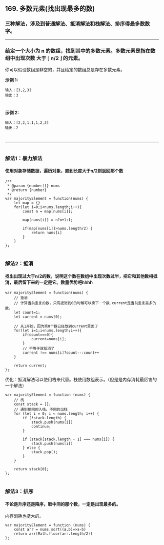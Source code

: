 ## 169. 多数元素(找出现最多的数)
### 三种解法，涉及到普通解法、抵消解法和栈解法、排序得最多数数字。
***

###  **给定一个大小为 n 的数组，找到其中的多数元素。多数元素是指在数组中出现次数 大于 ⌊ n/2 ⌋ 的元素。** 
你可以假设数组是非空的，并且给定的数组总是存在多数元素。



**示例 1:**
```
输入：[3,2,3]
输出：3
```
# 
**示例 2:**

```
输入：[2,2,1,1,1,2,2]
输出：2
```

#
***
#
### **解法1：暴力解法**
#### **使用对象存储数据，遍历对象，直到长度大于n/2则返回那个数**

```
/**
 * @param {number[]} nums
 * @return {number}
 */
var majorityElement = function(nums) {
    let map = {}
    for(let i=0;i<nums.length;i++){
        const n = map[nums[i]];
        
        map[nums[i]] = n?n+1:1;

        if(map[nums[i]]>nums.length/2) {
            return nums[i]
        }
    }
};
```

#
### **解法2：抵消**
#### **找出出现过大于n/2的数，说明这个数在数组中出现次数过半，把它和其他数相抵消，最后留下来的一定是它。数量优势吧hhhh**

```
var majorityElement = function(nums) {
    // 抵消
    // 计算当前重复的数，只有抵消到0的时候可以换下一个数.current是当前重复最多的数。
    let count=1;
    let current = nums[0];

    // 从1开始，因为第0个数已经放到current里面了
    for(let i=1;i<nums.length;i++){
        if(count===0){
            current=nums[i];
        }
        // 不等于就抵消了
        current !== nums[i]?count--:count++
    }

    return current;
};

```
优化：抵消解法可以使用栈来代替。栈使用数组表示。（但是是内存消耗最厉害的一个解法）

```
var majorityElement = function (nums) {
    // 栈
    const stack = [];
    // 遇到相同的入栈，不同的出栈
    for (let i = 0; i < nums.length; i++) {
        if (!stack.length) {
            stack.push(nums[i])
            continue;
        }

        if (stack[stack.length - 1] === nums[i]) {
            stack.push(nums[i])
        } else {
            stack.pop();
        }
    }

    return stack[0];
};
```




#
### **解法3：排序**
#### **不论是升序还是降序，取中间的那个数，一定是出现最多的。**
内存消耗也挺大的。

```
var majorityElement = function (nums) {
    const arr = nums.sort((a,b)=>a-b)
    return arr[Math.floor(arr.length/2)]
};
```
